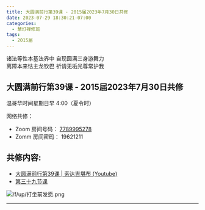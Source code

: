 ```yaml
---
title: 大圆满前行第39课 - 2015届2023年7月30日共修
date: 2023-07-29 18:30:21-07:00
categories:
  - 慧灯禅修班
tags:
  - 2015届
---
```

诸法等性本基法界中 自现圆满三身游舞力  
离障本来怙主龙钦巴 祈请无垢光尊常护我

## 大圆满前行第39课 - 2015届2023年7月30日共修

温哥华时间星期日早 4:00（夏令时） 

网络共修：

- Zoom 房间号码： [7789995278](https://us02web.zoom.us/j/7789995278?pwd=VjZmbWJFY2k2K0E5RVB2cTNIQmhqUT09)
- Zomm 房间密码： 19621211

## 共修内容:

- [大圆满前行第39课 | 索达吉堪布 (Youtube)](https://www.youtube.com/watch?v=_A7Wgv8MlZQ&list=PLAnEIprIVklfWTKX6X1gI9eR_phiB8B4b&index=40)
- [第三十九节课](https://s3.ca-central-1.wasabisys.com/hddata/f.huidengchanxiu.net/refs/qxgs/qxgs-04wc#第三十九节课)

![/f/up/打坐前发愿.png](/f/up/打坐前发愿.png)

---


